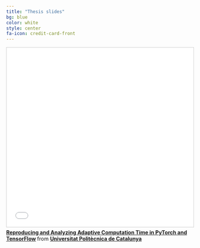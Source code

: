 ```yaml
---
title: "Thesis slides"
bg: blue
color: white
style: center
fa-icon: credit-card-front
---
```

<iframe src="//www.slideshare.net/slideshow/embed_code/key/q3gOLY1LayE7h2" width="595" height="485" frameborder="0" marginwidth="0" marginheight="0" scrolling="no" style="border:1px solid #CCC; border-width:1px; margin-bottom:5px; max-width: 100%;" allowfullscreen> </iframe> <div style="margin-bottom:5px"> <strong> <a href="//www.slideshare.net/xavigiro/reproducing-and-analyzing-adaptive-computation-time-in-pytorch-and-tensorflow" title="Reproducing and Analyzing Adaptive Computation Time in PyTorch and TensorFlow" target="_blank">Reproducing and Analyzing Adaptive Computation Time in PyTorch and TensorFlow</a> </strong> from <strong><a href="//www.slideshare.net/xavigiro" target="_blank">Universitat Politècnica de Catalunya</a></strong> </div>
